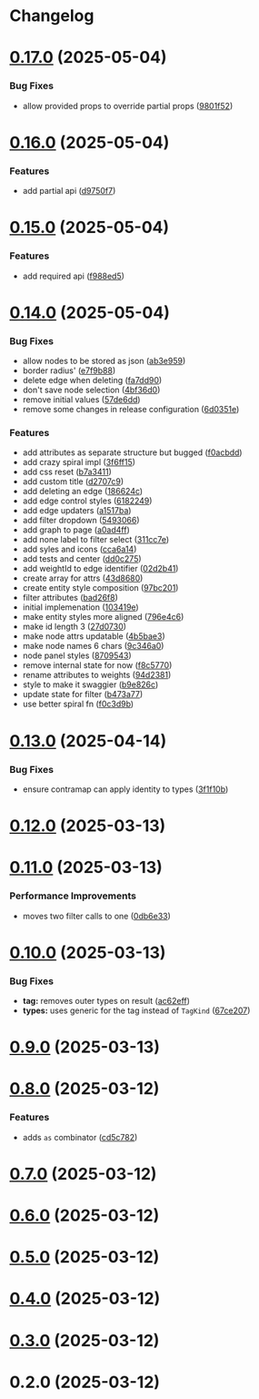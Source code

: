 # Changelog

# [0.17.0](https://github.com/waynevanson/js/compare/@waynevanson/compose-solid@0.16.0...@waynevanson/compose-solid@0.17.0) (2025-05-04)


### Bug Fixes

* allow provided props to override partial props ([9801f52](https://github.com/waynevanson/js/commit/9801f5265abdf694d987e036efa75d69e0654c64))

# [0.16.0](https://github.com/waynevanson/js/compare/@waynevanson/compose-solid@0.15.0...@waynevanson/compose-solid@0.16.0) (2025-05-04)


### Features

* add partial api ([d9750f7](https://github.com/waynevanson/js/commit/d9750f732b56500addbf733f479df40e8f6b3d35))

# [0.15.0](https://github.com/waynevanson/js/compare/@waynevanson/compose-solid@0.14.0...@waynevanson/compose-solid@0.15.0) (2025-05-04)


### Features

* add required api ([f988ed5](https://github.com/waynevanson/js/commit/f988ed5a4278d77e91e8776f658f5042ea01e4b7))

# [0.14.0](https://github.com/waynevanson/js/compare/@waynevanson/compose-solid@0.13.0...@waynevanson/compose-solid@0.14.0) (2025-05-04)


### Bug Fixes

* allow nodes to be stored as json ([ab3e959](https://github.com/waynevanson/js/commit/ab3e959651763ca79cdc7f2b1f52f55086d44f7c))
* border radius' ([e7f9b88](https://github.com/waynevanson/js/commit/e7f9b887fc00b556e630ad50b269804c3ee42eca))
* delete edge when deleting ([fa7dd90](https://github.com/waynevanson/js/commit/fa7dd906dcc26e80a1f98041642e9a556e654e3e))
* don't save node selection ([4bf36d0](https://github.com/waynevanson/js/commit/4bf36d0b0d0a417318ed9a19abd3d425f3c06ad8))
* remove initial values ([57de6dd](https://github.com/waynevanson/js/commit/57de6dd508d3505c3084d3f881e6cd8905c54123))
* remove some changes in release configuration ([6d0351e](https://github.com/waynevanson/js/commit/6d0351e937c15c845947ee5b74a17799412e6fac))


### Features

* add attributes as separate structure but bugged ([f0acbdd](https://github.com/waynevanson/js/commit/f0acbdda6a4c001f1aab774a461e8bac0a3598b5))
* add crazy spiral impl ([3f6ff15](https://github.com/waynevanson/js/commit/3f6ff15fcd96ae2abc6791a7eb06a36a934806ef))
* add css reset ([b7a3411](https://github.com/waynevanson/js/commit/b7a341175854999ceb577b4c4ef4f87c536e7732))
* add custom title ([d2707c9](https://github.com/waynevanson/js/commit/d2707c9403f24e6e6666da70413def41400fce61))
* add deleting an edge ([186624c](https://github.com/waynevanson/js/commit/186624c327f522c4346abf6dddc9a73fb0e19f16))
* add edge control styles ([6182249](https://github.com/waynevanson/js/commit/6182249ec67e82de61d1b78b2517083ba3631493))
* add edge updaters ([a1517ba](https://github.com/waynevanson/js/commit/a1517ba28b7ef1bae8d9f7cb0b560804bed5da6a))
* add filter dropdown ([5493066](https://github.com/waynevanson/js/commit/54930661fb3536d86eb29ef43df55577deb84cf8))
* add graph to page ([a0ad4ff](https://github.com/waynevanson/js/commit/a0ad4ff34be36f6ef490f9e140e9bc894aff7aa6))
* add none label to filter select ([311cc7e](https://github.com/waynevanson/js/commit/311cc7e1b8b77fb46e4064bb4fb35162a9185433))
* add syles and icons ([cca6a14](https://github.com/waynevanson/js/commit/cca6a145f1010198c9ecef3560cd4c2f3b680afd))
* add tests and center ([dd0c275](https://github.com/waynevanson/js/commit/dd0c275c4e57e10a286eab0f09c025e064349662))
* add weightId to edge identifier ([02d2b41](https://github.com/waynevanson/js/commit/02d2b415a9038722ed8388224590890b6fc1b16f))
* create array for attrs ([43d8680](https://github.com/waynevanson/js/commit/43d86807d0de9f88c9351b47f0b630ec647a9662))
* create entity style composition ([97bc201](https://github.com/waynevanson/js/commit/97bc201ffd8e4f8f8656e8e928f176bb31a35d36))
* filter attributes ([bad26f8](https://github.com/waynevanson/js/commit/bad26f8b7a34d7d976b4d35c4406ed05b24e652e))
* initial implemenation ([103419e](https://github.com/waynevanson/js/commit/103419e0016de007ccbd7e03166760c8ae6a569c))
* make entity styles more aligned ([796e4c6](https://github.com/waynevanson/js/commit/796e4c6da3aa9047b63c663512785b80d4c139b8))
* make id length 3 ([27d0730](https://github.com/waynevanson/js/commit/27d0730b75993bbfd6cbe6275d8eeb9fabf5c04d))
* make node attrs updatable ([4b5bae3](https://github.com/waynevanson/js/commit/4b5bae3b3cbd225ba68a5892ad4864322ed9e9c8))
* make node names 6 chars ([9c346a0](https://github.com/waynevanson/js/commit/9c346a0f8fe962d5ea9b2dcc5fe45191a538dcbb))
* node panel styles ([8709543](https://github.com/waynevanson/js/commit/8709543b55be8fd72a2ff47dc4ca56558144ca5a))
* remove internal state for now ([f8c5770](https://github.com/waynevanson/js/commit/f8c57705664af60a241c4b5aa541ba87aa14843d))
* rename attributes to weights ([94d2381](https://github.com/waynevanson/js/commit/94d23817afdb303fdc162650465fa484f3790128))
* style to make it swaggier ([b9e826c](https://github.com/waynevanson/js/commit/b9e826c4777ced68ee8a4d45aae3e4a7f2817fc5))
* update state for filter ([b473a77](https://github.com/waynevanson/js/commit/b473a779c87ad6a88478b14ba31030322d0e49cc))
* use better spiral fn ([f0c3d9b](https://github.com/waynevanson/js/commit/f0c3d9b2f843c802045195db35efb0c7a4c17a72))

# [0.13.0](https://github.com/waynevanson/js/compare/@waynevanson/compose-solid@0.12.0...@waynevanson/compose-solid@0.13.0) (2025-04-14)


### Bug Fixes

* ensure contramap can apply identity to types ([3f1f10b](https://github.com/waynevanson/js/commit/3f1f10bcbc752f44e3df85eff9e58f0282a0b2ea))

# [0.12.0](https://github.com/waynevanson/js/compare/@waynevanson/compose-solid@0.11.0...@waynevanson/compose-solid@0.12.0) (2025-03-13)

# [0.11.0](https://github.com/waynevanson/js/compare/@waynevanson/compose-solid@0.10.0...@waynevanson/compose-solid@0.11.0) (2025-03-13)


### Performance Improvements

* moves two filter calls to one ([0db6e33](https://github.com/waynevanson/js/commit/0db6e337a03d0b99ffe0881e687907f0542a3528))

# [0.10.0](https://github.com/waynevanson/js/compare/@waynevanson/compose-solid@0.9.0...@waynevanson/compose-solid@0.10.0) (2025-03-13)


### Bug Fixes

* **tag:** removes outer types on result ([ac62eff](https://github.com/waynevanson/js/commit/ac62eff87bc6b853043f94548df1a9b27f99eba7))
* **types:** uses generic for the tag instead of `TagKind` ([67ce207](https://github.com/waynevanson/js/commit/67ce207a6588089b1dbeba054e6ebc82420b08fd))

# [0.9.0](https://github.com/waynevanson/js/compare/@waynevanson/compose-solid@0.8.0...@waynevanson/compose-solid@0.9.0) (2025-03-13)

# [0.8.0](https://github.com/waynevanson/js/compare/@waynevanson/compose-solid@0.7.0...@waynevanson/compose-solid@0.8.0) (2025-03-12)


### Features

* adds `as` combinator ([cd5c782](https://github.com/waynevanson/js/commit/cd5c782c2b483a71108bfdf6e03ed0978fe8e80d))

# [0.7.0](https://github.com/waynevanson/js/compare/@waynevanson/compose-solid@0.6.0...@waynevanson/compose-solid@0.7.0) (2025-03-12)

# [0.6.0](https://github.com/waynevanson/js/compare/@waynevanson/compose-solid@0.5.0...@waynevanson/compose-solid@0.6.0) (2025-03-12)

# [0.5.0](https://github.com/waynevanson/js/compare/@waynevanson/compose-solid@0.4.0...@waynevanson/compose-solid@0.5.0) (2025-03-12)

# [0.4.0](https://github.com/waynevanson/js/compare/@waynevanson/compose-solid@0.3.0...@waynevanson/compose-solid@0.4.0) (2025-03-12)

# [0.3.0](https://github.com/waynevanson/js/compare/@waynevanson/compose-solid@0.2.0...@waynevanson/compose-solid@0.3.0) (2025-03-12)

# 0.2.0 (2025-03-12)
